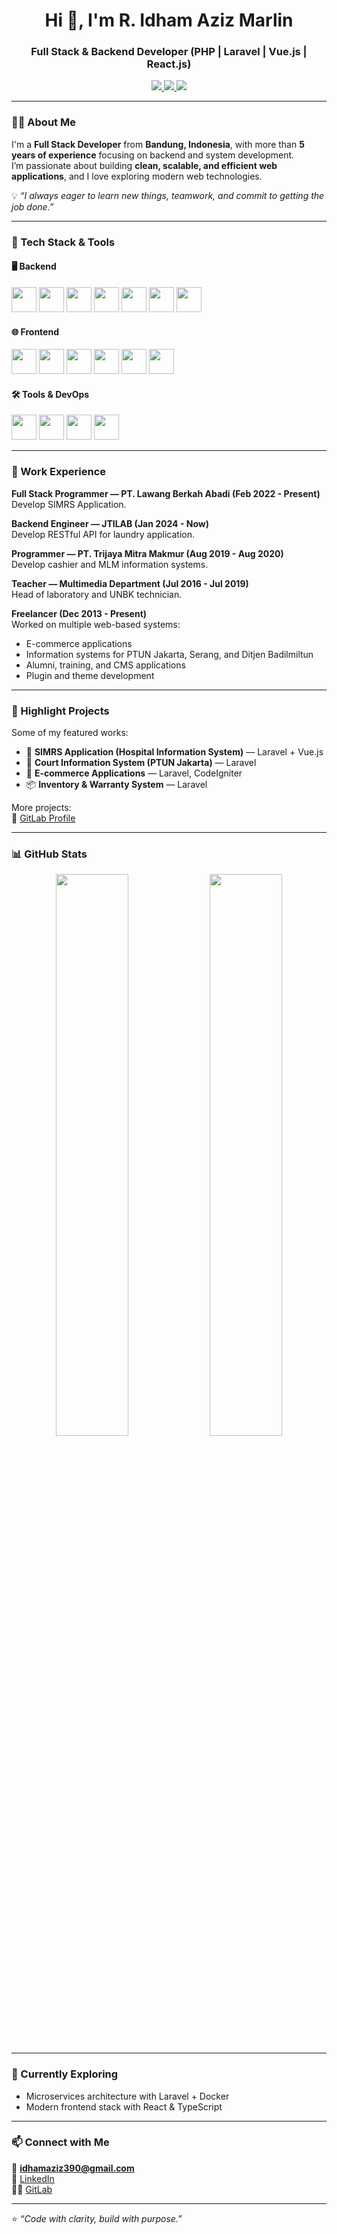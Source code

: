 <h1 align="center">Hi 👋, I'm R. Idham Aziz Marlin</h1>
<h3 align="center">Full Stack & Backend Developer (PHP | Laravel | Vue.js | React.js)</h3>

<p align="center">
  <a href="https://www.linkedin.com/in/idham-aziz-marlin/" target="_blank">
    <img src="https://img.shields.io/badge/LinkedIn-0A66C2?style=for-the-badge&logo=linkedin&logoColor=white"/>
  </a>
  <a href="https://gitlab.com/IdhamAzizMarlin" target="_blank">
    <img src="https://img.shields.io/badge/GitLab-FC6D26?style=for-the-badge&logo=gitlab&logoColor=white"/>
  </a>
  <a href="mailto:idhamaziz390@gmail.com">
    <img src="https://img.shields.io/badge/Email-D14836?style=for-the-badge&logo=gmail&logoColor=white"/>
  </a>
</p>

---

### 👨‍💻 About Me
I'm a **Full Stack Developer** from **Bandung, Indonesia**, with more than **5 years of experience** focusing on backend and system development.  
I’m passionate about building **clean, scalable, and efficient web applications**, and I love exploring modern web technologies.

💡 *“I always eager to learn new things, teamwork, and commit to getting the job done.”*

---

### 🧠 Tech Stack & Tools

#### 🖥️ Backend
<p align="left">
  <img src="https://cdn.jsdelivr.net/gh/devicons/devicon/icons/php/php-original.svg" width="40" height="40"/>
  <img src="https://cdn.jsdelivr.net/gh/devicons/devicon/icons/laravel/laravel-plain.svg" width="40" height="40"/>
  <img src="https://cdn.jsdelivr.net/gh/devicons/devicon/icons/mysql/mysql-original.svg" width="40" height="40"/>
  <img src="https://cdn.jsdelivr.net/gh/devicons/devicon/icons/mongodb/mongodb-original.svg" width="40" height="40"/>
  <img src="https://cdn.jsdelivr.net/gh/devicons/devicon/icons/mariadb/mariadb-original.svg" width="40" height="40"/>
  <img src="https://cdn.jsdelivr.net/gh/devicons/devicon/icons/firebase/firebase-plain.svg" width="40" height="40"/>
  <img src="https://cdn.jsdelivr.net/gh/devicons/devicon/icons/microsoftsqlserver/microsoftsqlserver-plain.svg" width="40" height="40"/>
</p>

#### 🌐 Frontend
<p align="left">
  <img src="https://cdn.jsdelivr.net/gh/devicons/devicon/icons/html5/html5-original.svg" width="40" height="40"/>
  <img src="https://cdn.jsdelivr.net/gh/devicons/devicon/icons/css3/css3-original.svg" width="40" height="40"/>
  <img src="https://cdn.jsdelivr.net/gh/devicons/devicon/icons/javascript/javascript-original.svg" width="40" height="40"/>
  <img src="https://cdn.jsdelivr.net/gh/devicons/devicon/icons/vuejs/vuejs-original.svg" width="40" height="40"/>
  <img src="https://cdn.jsdelivr.net/gh/devicons/devicon/icons/react/react-original.svg" width="40" height="40"/>
  <img src="https://cdn.jsdelivr.net/gh/devicons/devicon/icons/typescript/typescript-original.svg" width="40" height="40"/>
</p>

#### 🛠️ Tools & DevOps
<p align="left">
  <img src="https://cdn.jsdelivr.net/gh/devicons/devicon/icons/git/git-original.svg" width="40" height="40"/>
  <img src="https://cdn.jsdelivr.net/gh/devicons/devicon/icons/docker/docker-original.svg" width="40" height="40"/>
  <img src="https://cdn.jsdelivr.net/gh/devicons/devicon/icons/linux/linux-original.svg" width="40" height="40"/>
  <img src="https://cdn.jsdelivr.net/gh/devicons/devicon/icons/postman/postman-original.svg" width="40" height="40"/>
</p>

---

### 💼 Work Experience

**Full Stack Programmer — PT. Lawang Berkah Abadi (Feb 2022 - Present)**  
Develop SIMRS Application. 

**Backend Engineer — JTILAB (Jan 2024 - Now)**  
Develop RESTful API for laundry application.  

**Programmer — PT. Trijaya Mitra Makmur (Aug 2019 - Aug 2020)**  
Develop cashier and MLM information systems.  

**Teacher — Multimedia Department (Jul 2016 - Jul 2019)**  
Head of laboratory and UNBK technician.  

**Freelancer (Dec 2013 - Present)**  
Worked on multiple web-based systems:
- E-commerce applications  
- Information systems for PTUN Jakarta, Serang, and Ditjen Badilmiltun  
- Alumni, training, and CMS applications  
- Plugin and theme development  

---

### 🚀 Highlight Projects
Some of my featured works:
- 🏥 **SIMRS Application (Hospital Information System)** — Laravel + Vue.js  
- 🧾 **Court Information System (PTUN Jakarta)** — Laravel  
- 🛒 **E-commerce Applications** — Laravel, CodeIgniter  
- 📦 **Inventory & Warranty System** — Laravel  

More projects:  
🔗 [GitLab Profile](https://gitlab.com/IdhamAzizMarlin)

---

### 📊 GitHub Stats
<p align="center">
  <img width="48%" src="https://github-readme-stats.vercel.app/api?username=IdhamAzizMarlin&show_icons=true&theme=tokyonight" />
  <img width="48%" src="https://github-readme-streak-stats.herokuapp.com/?user=IdhamAzizMarlin&theme=tokyonight" />
</p>

---

### 🌱 Currently Exploring
- Microservices architecture with Laravel + Docker  
- Modern frontend stack with React & TypeScript  

---

### 📫 Connect with Me
📧 **idhamaziz390@gmail.com**  
💼 [LinkedIn](https://www.linkedin.com/in/idham-aziz-marlin/)  
🧑‍💻 [GitLab](https://gitlab.com/IdhamAzizMarlin)

---

⭐️ *“Code with clarity, build with purpose.”*
